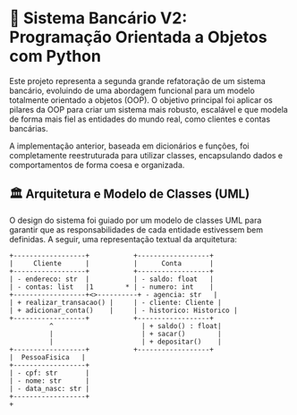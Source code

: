 # 🏦 Sistema Bancário V2: Programação Orientada a Objetos com Python

Este projeto representa a segunda grande refatoração de um sistema bancário, evoluindo de uma abordagem funcional para um modelo totalmente orientado a objetos (OOP). O objetivo principal foi aplicar os pilares da OOP para criar um sistema mais robusto, escalável e que modela de forma mais fiel as entidades do mundo real, como clientes e contas bancárias.

A implementação anterior, baseada em dicionários e funções, foi completamente reestruturada para utilizar classes, encapsulando dados e comportamentos de forma coesa e organizada.

## 🏛️ Arquitetura e Modelo de Classes (UML)

O design do sistema foi guiado por um modelo de classes UML para garantir que as responsabilidades de cada entidade estivessem bem definidas. A seguir, uma representação textual da arquitetura:

```plaintext
+------------------+           +------------------+
|     Cliente      |           |      Conta       |
+------------------+           +------------------+
| - endereco: str  |           | - saldo: float   |
| - contas: list   |1        * | - numero: int    |
+------------------+<>----------+ - agencia: str   |
| + realizar_transacao() |     | - cliente: Cliente |
| + adicionar_conta()    |     | - historico: Historico |
+------------------+           +------------------+
          ^                      | + saldo() : float|
          |                      | + sacar()        |
          |                      | + depositar()    |
+------------------+           +------------------+
|  PessoaFisica   |
+------------------+
| - cpf: str       |
| - nome: str      |
| - data_nasc: str |
+------------------+
+